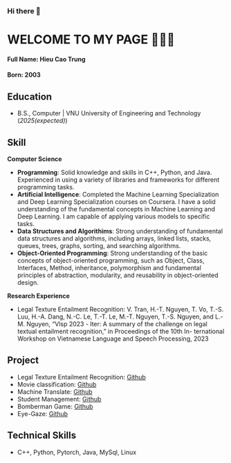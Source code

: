 ### Hi there 👋

# WELCOME TO MY PAGE 👋👋👋

#### Full Name: Hieu Cao Trung
#### Born: 2003

## Education	 			        		
- B.S., Computer  | VNU University of Engineering and Technology (_2025(expected)_)

## Skill
**Computer Science**
- **Programming**: Solid knowledge and skills in C++, Python, and Java. Experienced in using a variety of libraries and frameworks for different programming tasks.
- **Artificial Intelligence**: Completed the Machine Learning Specialization and Deep Learning Specialization courses on Coursera. I have a solid understanding of the fundamental concepts in Machine Learning and Deep Learning. I am capable of applying various models to specific tasks. 
- **Data Structures and Algorithims**: Strong understanding of fundamental data structures and algorithms, including arrays, linked lists, stacks, queues, trees, graphs, sorting, and searching algorithms.
- **Object-Oriented Programming**: Strong understanding of the basic concepts of object-oriented programming, such as Object, Class, Interfaces, Method, inheritance, polymorphism and fundamental principles of abstraction, modularity, and reusability in object-oriented design.

**Research Experience**
- Legal Texture Entailment Recognition: V. Tran, H.-T. Nguyen, T. Vo, T.-S. Luu, H.-A. Dang, N.-C. Le, T.-T. Le, M.-T.
Nguyen, T.-S. Nguyen, and L.-M. Nguyen, “Vlsp 2023 - lter: A summary of the
challenge on legal textual entailment recognition,” in Proceedings of the 10th In-
ternational Workshop on Vietnamese Language and Speech Processing, 2023

## Project
- Legal Texture Entailment Recognition: [Github](https://github.com/HieuTrungCao/Legal_Textual_Entailment_Recognition/)
- Movie classification: [Github](https://github.com/HieuTrungCao/Classification_Movie/)
- Machine Translate: [Github](https://github.com/HieuTrungCao/Translation_Machine_La_Vi/)
- Student Management: [Github](https://github.com/HieuTrungCao/StudentManager/)
- Bomberman Game: [Github](https://github.com/HieuTrungCao/Nhom1_INT2204_45/)
- Eye-Gaze: [Github](https://github.com/HieuTrungCao/eye-gaze/)

## Technical Skills 
- C++, Python, Pytorch, Java, MySql, Linux
